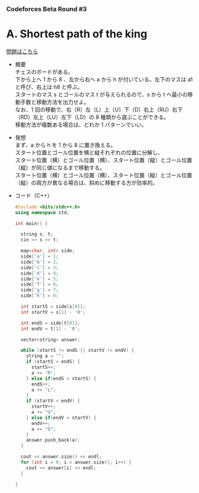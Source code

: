 ### Codeforces Beta Round #3

# A. Shortest path of the king

  [問題はこちら](https://codeforces.com/problemset/problem/3/A)
  
- 概要<br>
  チェスのボードがある。<br>
  下から上へ 1 から 8 、左から右へ a から h が付いている。左下のマスは a1 と呼び、右上は h8 と呼ぶ。<br>
  スタートのマス s とゴールのマス t が与えられるので、s から t へ最小の移動手数と移動方法を出力せよ。<br>
  なお、1 回の移動で、右（R）左（L）上（U）下（D）右上（RU）右下（RD）左上（LU）左下（LD）の 8 種類から選ぶことができる。<br>
  移動方法が複数ある場合は、どれか 1 パターンでいい。
  
  
- 発想<br>
  まず、a から h を 1 から 8 に置き換える。<br>
  スタート位置とゴール位置を横と縦それぞれの位置に分解し、<br>
  スタート位置（横）とゴール位置（横）、スタート位置（縦）とゴール位置（縦）が同じ値になるまで移動する。<br>
  スタート位置（横）とゴール位置（横）、スタート位置（縦）とゴール位置（縦）の両方が異なる場合は、斜めに移動する方が効率的。<br>

  
- コード（C++）

  ```cpp
  #include <bits/stdc++.h>
  using namespace std;

  int main() {

    string s, t;
    cin >> s >> t;

    map<char, int> side;
    side['a'] = 1;
    side['b'] = 2;
    side['c'] = 3;
    side['d'] = 4;
    side['e'] = 5;
    side['f'] = 6;
    side['g'] = 7;
    side['h'] = 8;

    int startS = side[s[0]];
    int startV = s[1] - '0';

    int endS = side[t[0]];
    int endV = t[1] - '0';

    vector<string> answer;

    while (startS != endS || startV != endV) {
      string a = "";
      if (startS < endS) {
        startS++;
        a += "R";
      } else if(endS < startS) {
        endS++;
        a += "L";
      }
      if (startV < endV) {
        startV++;
        a += "U";
      } else if(endV < startV) {
        endV++;
        a += "D";
      }
      answer.push_back(a);
    }

    cout << answer.size() << endl;
    for (int i = 0; i < answer.size(); i++) {
      cout << answer[i] << endl;
    }

  }
  ```
    